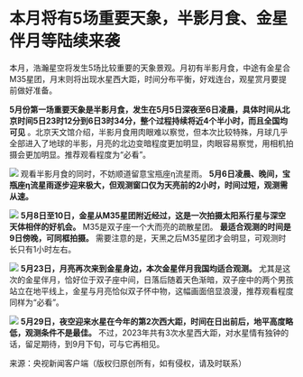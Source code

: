 # 本月将有5场重要天象，半影月食、金星伴月等陆续来袭

本月，浩瀚星空将发生5场比较重要的天象景观。月初有半影月食，中途有金星合M35星团，月末则将出现水星西大距，时间分布平衡，好戏连台，观星赏月要提前做好准备。

**5月份第一场重要天象是半影月食，发生在5月5日深夜至6日凌晨，具体时间从北京时间5日23时12分到6日3时34分，整个过程持续将近4个半小时，而且全国均可见**
。北京天文馆介绍，半影月食用肉眼难以察觉，但本次比较特殊，月球几乎全部进入了地球的半影，月亮的北边变暗程度更加明显，肉眼容易察觉，用相机拍摄会更加明显。推荐观看程度为“必看”。

![](https://inews.gtimg.com/newsapp_bt/0/15788134302/1000)
观看半影月食的同时，不妨顺道留意宝瓶座η流星雨。
**5月6日凌晨、晚间，宝瓶座η流星雨逐步迎来极大，但观测窗口仅为天亮前的2小时，时间过短，观测需从速。**

![](https://inews.gtimg.com/newsapp_bt/0/15788134309/1000)
**5月8日至10日，金星从M35星团附近经过，这是一次拍摄太阳系行星与深空天体相伴的好机会。** M35是双子座一个大而亮的疏散星团。
**最适合观测的时间是9日傍晚，可同框拍摄。** 需要注意的是，天黑之后M35星团才会明显，可观测时长只有1小时左右。

![](https://inews.gtimg.com/newsapp_bt/0/15788134348/1000)
**5月23日，月亮再次来到金星身边，本次金星伴月我国均适合观测。**
尤其是这次的金星伴月，恰好位于双子座中间，日落后随着天色渐暗，双子座中的两个男孩站立在地平线上，金星与月亮恰似双子怀中物，这幅画面倍显浪漫，推荐观看程度同样为“必看”。

![](https://inews.gtimg.com/newsapp_bt/0/15788134350/1000)
**5月29日，夜空迎来水星在今年的第2次西大距，时间在日出前后，地平高度略低，观测条件不是最佳。**
不过，2023年共有3次水星西大距，对水星情有独钟的话，留足期待，到9月下旬，可与它再相见。

来源：央视新闻客户端（版权归原创所有，如有侵权，请及时联系）

